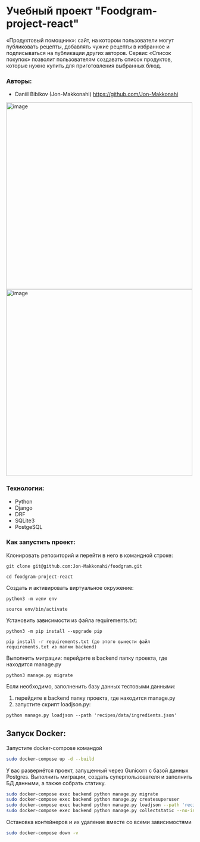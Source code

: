 # Учебный проект "Foodgram-project-react"

«Продуктовый помощник»: сайт, на котором пользователи могут публиковать рецепты, добавлять чужие рецепты в избранное и подписываться на публикации других авторов. Сервис «Список покупок» позволит пользователям создавать список продуктов, которые нужно купить для приготовления выбранных блюд. 

### Авторы:
- Daniil Bibikov (Jon-Makkonahi) https://github.com/Jon-Makkonahi

<img width="500" alt="image" src="https://user-images.githubusercontent.com/88703195/225974091-108e901e-79f5-400a-9b44-db7b5b3db748.png">

<img width="500" alt="image" src="https://user-images.githubusercontent.com/88703195/225974237-d0af7a51-f5ad-402b-a07d-13c89cb529d6.png">


### Технологии:
- Python
- Django
- DRF
- SQLite3
- PostgeSQL

### Как запустить проект:

Клонировать репозиторий и перейти в него в командной строке:

```
git clone git@github.com:Jon-Makkonahi/foodgram.git
```

```
cd foodgram-project-react
```

Cоздать и активировать виртуальное окружение:

```
python3 -m venv env
```

```
source env/bin/activate
```

Установить зависимости из файла requirements.txt:

```
python3 -m pip install --upgrade pip
```

```
pip install -r requirements.txt (до этого вынести файл requirements.txt из папки backend)
```

Выполнить миграции:
перейдите в backend папку проекта, где находится  manage.py
```
python3 manage.py migrate
```

Если необходимо, заполненить базу данных тестовыми данными:

1. перейдите в backend папку проекта, где находится manage.py
2. запустите скрипт loadjson.py:
```
python manage.py loadjson --path 'recipes/data/ingredients.json'
```

## Запуск Docker:
Запустите docker-compose командой 

```bash
sudo docker-compose up -d --build
```
У вас развернётся проект, запущенный через Gunicorn с базой данных Postgres.
Выполнить миграции, создать суперпользователя и заполнить БД данными, а также собрать статику.

```bash
sudo docker-compose exec backend python manage.py migrate
sudo docker-compose exec backend python manage.py createsuperuser
sudo docker-compose exec backend python manage.py loadjson --path 'recipes/data/ingredients.json'
sudo docker-compose exec backend python manage.py collectstatic --no-input
```
Остановка контейнеров и их удаление вместе со всеми зависимостями
```bash
sudo docker-compose down -v
```
